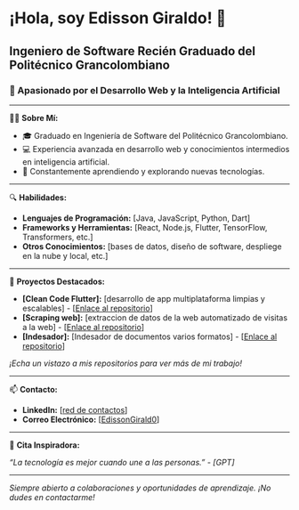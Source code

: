 # ¡Hola, soy Edisson Giraldo! 👋

## Ingeniero de Software Recién Graduado del Politécnico Grancolombiano

### 🌱 Apasionado por el Desarrollo Web y la Inteligencia Artificial

---

👨‍💻 **Sobre Mí:**

- 🎓 Graduado en Ingeniería de Software del Politécnico Grancolombiano.
- 💻 Experiencia avanzada en desarrollo web y conocimientos intermedios en inteligencia artificial.
- 🚀 Constantemente aprendiendo y explorando nuevas tecnologías.

---

🔍 **Habilidades:**

- **Lenguajes de Programación:** [Java, JavaScript, Python, Dart]
- **Frameworks y Herramientas:** [React, Node.js, Flutter, TensorFlow, Transformers, etc.]
- **Otros Conocimientos:** [bases de datos, diseño de software, despliege en la nube y local, etc.]

---

🔨 **Proyectos Destacados:**

- **[Clean Code Flutter]:** [desarrollo de app multiplataforma limpias y escalables] - [[Enlace al repositorio](https://github.com/EdissonGirald0/clean-code-Flutter.git)]
- **[Scraping web]:** [extraccion de datos de la web automatizado de visitas a la web] - [[Enlace al repositorio](https://github.com/EdissonGirald0/scraping.git)]
- **[Indesador]:** [Indesador de documentos varios formatos] - [[Enlace al repositorio](https://github.com/Quesoft-Colombia/IndezadorProcess.git)]

*¡Echa un vistazo a mis repositorios para ver más de mi trabajo!*

---

📫 **Contacto:**

- **LinkedIn:** [[red de contactos](https://www.linkedin.com/in/edisson-giraldo-00586496?utm_source=share&utm_campaign=share_via&utm_content=profile&utm_medium=android_app)]
- **Correo Electrónico:** [[EdissonGirald0](mailto:edisson.giraldo@hotmail.com)]

---

🌟 **Cita Inspiradora:**

*“La tecnología es mejor cuando une a las personas.” - [GPT]*

---

*Siempre abierto a colaboraciones y oportunidades de aprendizaje. ¡No dudes en contactarme!*

